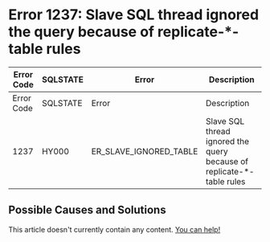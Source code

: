 
# Error 1237: Slave SQL thread ignored the query because of replicate-*-table rules


| Error Code | SQLSTATE | Error | Description |
| --- | --- | --- | --- |
| Error Code | SQLSTATE | Error | Description |
| 1237 | HY000 | ER_SLAVE_IGNORED_TABLE | Slave SQL thread ignored the query because of replicate-*-table rules |




## Possible Causes and Solutions


This article doesn't currently contain any content. [You can help!](/kb/en/writing-and-editing-knowledge-base-articles/)

